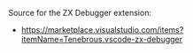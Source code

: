 Source for the ZX Debugger extension:
* https://marketplace.visualstudio.com/items?itemName=Tenebrous.vscode-zx-debugger